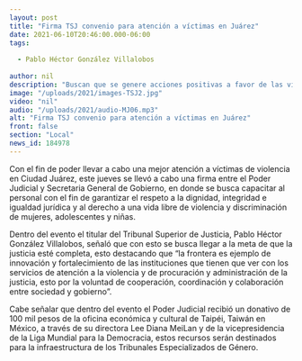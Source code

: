 ```yaml
---
layout: post
title: "Firma TSJ convenio para atención a víctimas en Juárez"
date: 2021-06-10T20:46:00.000-06:00
tags:
  
  - Pablo Héctor González Villalobos
  
author: nil
description: "Buscan que se genere acciones positivas a favor de las víctimas de violencia en la frontera."
image: "/uploads/2021/images-TSJ2.jpg"
video: "nil"
audio: "/uploads/2021/audio-MJ06.mp3"
alt: "Firma TSJ convenio para atención a víctimas en Juárez"
front: false
section: "Local"
news_id: 184978
---
```


Con el fin de poder llevar a cabo una mejor atención a víctimas de violencia en Ciudad Juárez, este jueves se llevó a cabo una firma entre el Poder Judicial y Secretaria General de Gobierno, en donde se busca capacitar al personal con el fin de garantizar el respeto a la dignidad, integridad e igualdad jurídica y al derecho a una vida libre de violencia y discriminación de mujeres, adolescentes y niñas.

Dentro del evento el titular del Tribunal Superior de Justicia, Pablo Héctor González Villalobos, señaló que con esto se busca llegar a la meta de que la justicia esté completa, esto destacando que “la frontera es ejemplo de innovación y fortalecimiento de las instituciones que tienen que ver con los servicios de atención a la violencia y de procuración y administración de la justicia, esto por la voluntad de cooperación, coordinación y colaboración entre sociedad y gobierno”. 

Cabe señalar que dentro del evento el Poder Judicial recibió un donativo de 100 mil pesos de la oficina económica y cultural de Taipéi, Taiwán en México, a través de su directora Lee Diana MeiLan y de la vicepresidencia de la Liga Mundial para la Democracia, estos recursos serán destinados para la infraestructura de los Tribunales Especializados de Género.
